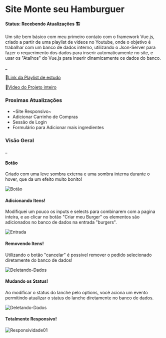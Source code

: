 # Site Monte seu Hamburguer


#### Status: Recebendo Atualizações 🏗️


Um site bem básico com meu primeiro contato com o framework Vue.js, criado a partir de uma playlist de videos no Youtube, onde o objetivo é trabalhar com um banco de dados
interno, utilizando o Json-Server para fazer o requerimento dos dados para inserir automaticamente no site, e usar os "Atalhos" do Vue.js para inserir dinamicamente os dados
do banco.

_


🔗<a href="https://www.youtube.com/playlist?list=PLnDvRpP8BnezDglaAvtWgQXzsOmXUuRHL" target="_blank" >Link da Playlist de estudo<a>


🔗<a href="https://www.linkedin.com/posts/adrieldevelop_css-html-javascript-activity-6952644799770292224-5S8K?utm_source=linkedin_share&utm_medium=member_desktop_web" target="_blank" >Video do Projeto inteiro<a>


### Proximas Atualizações

+ ~Site Responsivo~
+ Adicionar Carrinho de Compras
+ Sessão de Login
+ Formulário para Adicionar mais ingredientes

### Visão Geral

_


#### Botão
Criado com uma leve sombra externa e uma sombra interna durante o hover, que da um efeito muito bonito! 

![Botão](https://user-images.githubusercontent.com/103211486/179315779-4acfeb0b-375c-4a08-84cd-4c37c075518a.gif)


#### Adicionando Itens!
Modifiquei um pouco os inputs e selects para combinarem com a pagina inteira, e ao clicar no botão "Criar meu Burger" os elementos são adicionados no banco de dados na entrada "burgers".

![Entrada](https://user-images.githubusercontent.com/103211486/179316565-093610d2-be1c-4418-b8b5-1a754fb581e0.gif)


#### Removendo Itens!
Utilizando o botão "cancelar" é possivel remover o pedido selecionado diretamente do banco de dados!

![Deletando-Dados](https://user-images.githubusercontent.com/103211486/179317366-37a242ba-f7f8-43a6-ae66-58c3bba5d3fc.gif)


#### Mudando os Status!
Ao modificar o status do lanche pelo options, você aciona um evento permitindo atualizar o status do lanche diretamente no banco de dados.

![Deletando-Dados](https://user-images.githubusercontent.com/103211486/179317366-37a242ba-f7f8-43a6-ae66-58c3bba5d3fc.gif)


#### Totalmente Responsivo!


![Responsividade01](https://user-images.githubusercontent.com/103211486/179318866-f3bef4c1-9756-4044-a68c-227b74bddc80.gif)
